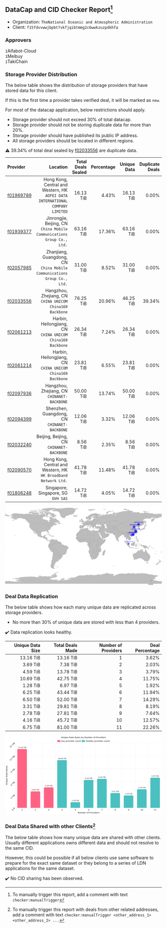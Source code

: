 ## DataCap and CID Checker Report[^1]
 - Organization: `TheNational Oceanic and Atmospheric Administration`
 - Client: `f15fdvvwwjbpbt7vkfjqibtmmg2c6wwkzuzpdkhfa`
### Approvers
`1`Aifabot-Cloud<br/>`1`Meibuy<br/>`1`TakiChain

### Storage Provider Distribution
The below table shows the distribution of storage providers that have stored data for this client.

If this is the first time a provider takes verified deal, it will be marked as `new`.

For most of the datacap application, below restrictions should apply.
 - Storage provider should not exceed 30% of total datacap.
 - Storage provider should not be storing duplicate data for more than 20%.
 - Storage provider should have published its public IP address.
 - All storage providers should be located in different regions.

⚠️ 39.34% of total deal sealed by [f02033556](https://filfox.info/en/address/f02033556) are duplicate data.

| Provider                                              |                                                                          Location | Total Deals Sealed | Percentage | Unique Data | Duplicate Deals |
| :---------------------------------------------------- | --------------------------------------------------------------------------------: | -----------------: | ---------: | ----------: | --------------: |
| [f01969789](https://filfox.info/en/address/f01969789) | Hong Kong, Central and Western, HK<br/>`AOFEI DATA INTERNATIONAL COMPANY LIMITED` |          16.13 TiB |      4.43% |   16.13 TiB |           0.00% |
| [f01939377](https://filfox.info/en/address/f01939377) |         Jinrongjie, Beijing, CN<br/>`China Mobile Communications Group Co., Ltd.` |          63.16 TiB |     17.36% |   63.16 TiB |           0.00% |
| [f02057985](https://filfox.info/en/address/f02057985) |        Zhanjiang, Guangdong, CN<br/>`China Mobile Communications Group Co., Ltd.` |          31.00 TiB |      8.52% |   31.00 TiB |           0.00% |
| [f02033556](https://filfox.info/en/address/f02033556) |                       Hangzhou, Zhejiang, CN<br/>`CHINA UNICOM China169 Backbone` |          76.25 TiB |     20.96% |   46.25 TiB |          39.34% |
| [f02061213](https://filfox.info/en/address/f02061213) |                     Harbin, Heilongjiang, CN<br/>`CHINA UNICOM China169 Backbone` |          26.34 TiB |      7.24% |   26.34 TiB |           0.00% |
| [f02061214](https://filfox.info/en/address/f02061214) |                     Harbin, Heilongjiang, CN<br/>`CHINA UNICOM China169 Backbone` |          23.81 TiB |      6.55% |   23.81 TiB |           0.00% |
| [f02097936](https://filfox.info/en/address/f02097936) |                                    Hangzhou, Zhejiang, CN<br/>`CHINANET-BACKBONE` |          50.00 TiB |     13.74% |   50.00 TiB |           0.00% |
| [f02094399](https://filfox.info/en/address/f02094399) |                                   Shenzhen, Guangdong, CN<br/>`CHINANET-BACKBONE` |          12.06 TiB |      3.32% |   12.06 TiB |           0.00% |
| [f02032240](https://filfox.info/en/address/f02032240) |                                      Beijing, Beijing, CN<br/>`CHINANET-BACKBONE` |           8.56 TiB |      2.35% |    8.56 TiB |           0.00% |
| [f02090570](https://filfox.info/en/address/f02090570) |                Hong Kong, Central and Western, HK<br/>`HK Broadband Network Ltd.` |          41.78 TiB |     11.48% |   41.78 TiB |           0.00% |
| [f01806248](https://filfox.info/en/address/f01806248) |                                            Singapore, Singapore, SG<br/>`OVH SAS` |          14.72 TiB |      4.05% |   14.72 TiB |           0.00% |

<img src="https://raw.githubusercontent.com/data-preservation-programs/filplus-checker-assets/main/filecoin-project/filecoin-plus-large-datasets/issues/1850/1681693461485.png"/>

### Deal Data Replication
The below table shows how each many unique data are replicated across storage providers.

- No more than 30% of unique data are stored with less than 4 providers.

✔️ Data replication looks healthy.

| Unique Data Size | Total Deals Made | Number of Providers | Deal Percentage |
| ---------------: | ---------------: | ------------------: | --------------: |
|        13.16 TiB |        13.16 TiB |                   1 |           3.62% |
|         3.69 TiB |         7.38 TiB |                   2 |           2.03% |
|         4.59 TiB |        13.78 TiB |                   3 |           3.79% |
|        10.69 TiB |        42.75 TiB |                   4 |          11.75% |
|         1.28 TiB |         6.97 TiB |                   5 |           1.92% |
|         6.25 TiB |        43.44 TiB |                   6 |          11.94% |
|         6.50 TiB |        52.00 TiB |                   7 |          14.29% |
|         3.31 TiB |        29.81 TiB |                   8 |           8.19% |
|         2.78 TiB |        27.81 TiB |                   9 |           7.64% |
|         4.16 TiB |        45.72 TiB |                  10 |          12.57% |
|         6.75 TiB |        81.00 TiB |                  11 |          22.26% |

<img src="https://raw.githubusercontent.com/data-preservation-programs/filplus-checker-assets/main/filecoin-project/filecoin-plus-large-datasets/issues/1850/1681693464228.png"/>

### Deal Data Shared with other Clients[^3]
The below table shows how many unique data are shared with other clients.
Usually different applications owns different data and should not resolve to the same CID.

However, this could be possible if all below clients use same software to prepare for the exact same dataset or they belong to a series of LDN applications for the same dataset.

✔️ No CID sharing has been observed.

[^1]: To manually trigger this report, add a comment with text `checker:manualTrigger`

[^2]: Deals from those addresses are combined into this report as they are specified with `checker:manualTrigger`

[^3]: To manually trigger this report with deals from other related addresses, add a comment with text `checker:manualTrigger <other_address_1> <other_address_2> ...`

